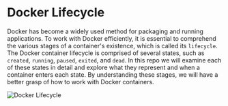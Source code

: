 # Docker Lifecycle
Docker has become a widely used method for packaging and running applications. To work with Docker efficiently,
it is essential to comprehend the various stages of a container's existence, which is called its `lifecycle`.
The Docker container lifecycle is comprised of several states, such as `created`, `running`, `paused`, `exited`, 
and `dead`. In this repo we will examine each of these states in detail and explore what they represent and
when a container enters each state. By understanding these stages, we will have a better grasp of how to work 
with Docker containers.

![Docker Lifecycle](https://github.com/balusena/docker-for-devops/blob/main/04-Docker%20Lifecycle/docker_lifecycle.png)




